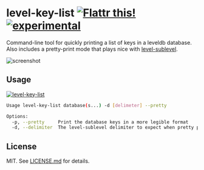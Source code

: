 # level-key-list [![Flattr this!](https://api.flattr.com/button/flattr-badge-large.png)](https://flattr.com/submit/auto?user_id=hughskennedy&url=http://github.com/hughsk/level-key-list&title=level-key-list&description=hughsk/level-key-list%20on%20GitHub&language=en_GB&tags=flattr,github,javascript&category=software)[![experimental](http://hughsk.github.io/stability-badges/dist/experimental.svg)](http://github.com/hughsk/stability-badges) #

Command-line tool for quickly printing a list of keys in a leveldb
database. Also includes a pretty-print mode that plays nice with
[level-sublevel](http://github.com/dominictarr/level-sublevel).

![screenshot](http://i.imgur.com/1pPRnAA.png)

## Usage ##

[![level-key-list](https://nodei.co/npm/level-key-list.png?mini=true)](https://nodei.co/npm/level-key-list)

``` bash
Usage level-key-list database(s...) -d [delimeter] --pretty

Options:
  -p, --pretty     Print the database keys in a more legible format
  -d, --delimiter  The level-sublevel delimiter to expect when pretty printing  [default: "ÿ"]
```

## License ##

MIT. See [LICENSE.md](http://github.com/hughsk/level-key-list/blob/master/LICENSE.md) for details.
